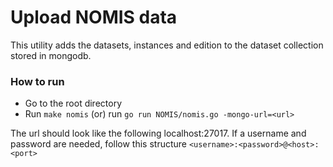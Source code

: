 Upload NOMIS data
==================

This utility adds the datasets, instances and edition to the dataset collection stored in mongodb.

### How to run 

* Go to the root directory
* Run `make nomis` (or)  run `go run NOMIS/nomis.go -mongo-url=<url>`
  
The url should look like the following localhost:27017. If a username and password are needed, follow this structure
`<username>:<password>@<host>:<port>`


